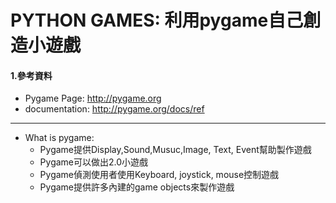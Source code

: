 # PYTHON GAMES: 利用pygame自己創造小遊戲


#### 1.參考資料
 * Pygame Page: http://pygame.org
 * documentation: http://pygame.org/docs/ref

------

* What is pygame:
  * Pygame提供Display,Sound,Musuc,Image, Text, Event幫助製作遊戲
  * Pygame可以做出2.0小遊戲
  * Pygame偵測使用者使用Keyboard, joystick, mouse控制遊戲
  * Pygame提供許多內建的game objects來製作遊戲

